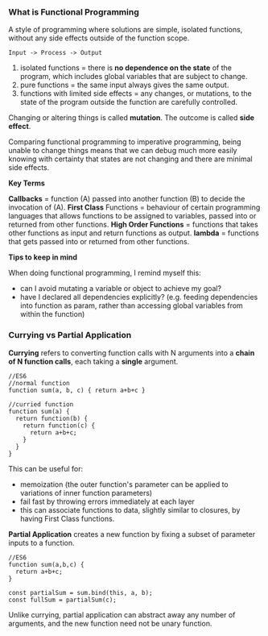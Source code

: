 ### What is Functional Programming

A style of programming where solutions are simple, isolated functions, without any side effects outside of the function scope.

```
Input -> Process -> Output
```

1. isolated functions = there is **no dependence on the state** of the program, which includes global variables that are subject to change.
2. pure functions = the same input always gives the same output.
3. functions with limited side effects = any changes, or mutations, to the state of the program outside the function are carefully controlled.

Changing or altering things is called **mutation**. The outcome is called **side effect**.

Comparing functional programming to imperative programming, being unable to change things means that we can debug much more easily knowing with certainty that states are not changing and there are minimal side effects.

**Key Terms**

**Callbacks** = function (A) passed into another function (B) to decide the invocation of (A).
**First Class** Functions = behaviour of certain programming languages that allows functions to be assigned to variables, passed into or returned from other functions.
**High Order Functions** = functions that takes other functions as input and return functions as output.
**lambda** = functions that gets passed into or returned from other functions.

**Tips to keep in mind**

When doing functional programming, I remind myself this:

- can I avoid mutating a variable or object to achieve my goal?
- have I declared all dependencies explicitly? (e.g. feeding dependencies into function as param, rather than accessing global variables from within the function)

### Currying vs Partial Application

**Currying** refers to converting function calls with N arguments into a **chain of N function calls**, each taking a **single** argument.

```
//ES6
//normal function
function sum(a, b, c) { return a+b+c }

//curried function
function sum(a) {
  return function(b) {
    return function(c) {
      return a+b+c;
    }
  }
}
```

This can be useful for:
- memoization (the outer function's parameter can be applied to variations of inner function parameters)
- fail fast by throwing errors immediately at each layer
- this can associate functions to data, slightly similar to closures, by having First Class functions.

**Partial Application** creates a new function by fixing a subset of parameter inputs to a function.

```
//ES6
function sum(a,b,c) {
  return a+b+c;
}

const partialSum = sum.bind(this, a, b);
const fullSum = partialSum(c);
```

Unlike currying, partial application can abstract away any number of arguments, and the new function need not be unary function.
